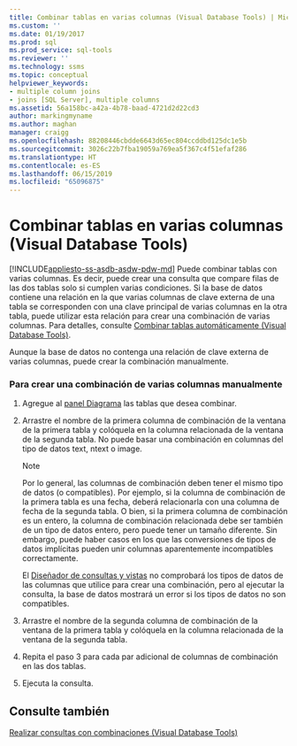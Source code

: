 ```yaml
---
title: Combinar tablas en varias columnas (Visual Database Tools) | Microsoft Docs
ms.custom: ''
ms.date: 01/19/2017
ms.prod: sql
ms.prod_service: sql-tools
ms.reviewer: ''
ms.technology: ssms
ms.topic: conceptual
helpviewer_keywords:
- multiple column joins
- joins [SQL Server], multiple columns
ms.assetid: 56a158bc-a42a-4b78-baad-4721d2d22cd3
author: markingmyname
ms.author: maghan
manager: craigg
ms.openlocfilehash: 88208446cbdde6643d65ec804ccddbd125dc1e5b
ms.sourcegitcommit: 3026c22b7fba19059a769ea5f367c4f51efaf286
ms.translationtype: HT
ms.contentlocale: es-ES
ms.lasthandoff: 06/15/2019
ms.locfileid: "65096875"
---
```

# <a name="join-tables-on-multiple-columns-visual-database-tools"></a>Combinar tablas en varias columnas (Visual Database Tools)
[!INCLUDE[appliesto-ss-asdb-asdw-pdw-md](../../includes/appliesto-ss-asdb-asdw-pdw-md.md)]
Puede combinar tablas con varias columnas. Es decir, puede crear una consulta que compare filas de las dos tablas solo si cumplen varias condiciones. Si la base de datos contiene una relación en la que varias columnas de clave externa de una tabla se corresponden con una clave principal de varias columnas en la otra tabla, puede utilizar esta relación para crear una combinación de varias columnas. Para detalles, consulte [Combinar tablas automáticamente &#40;Visual Database Tools&#41;](../../ssms/visual-db-tools/join-tables-automatically-visual-database-tools.md).  
  
Aunque la base de datos no contenga una relación de clave externa de varias columnas, puede crear la combinación manualmente.  
  
### <a name="to-manually-create-a-multicolumn-join"></a>Para crear una combinación de varias columnas manualmente  
  
1.  Agregue al [panel Diagrama](../../ssms/visual-db-tools/diagram-pane-visual-database-tools.md) las tablas que desea combinar.  
  
2.  Arrastre el nombre de la primera columna de combinación de la ventana de la primera tabla y colóquela en la columna relacionada de la ventana de la segunda tabla. No puede basar una combinación en columnas del tipo de datos text, ntext o image.  
  
    > [!NOTE]  
    > Por lo general, las columnas de combinación deben tener el mismo tipo de datos (o compatibles). Por ejemplo, si la columna de combinación de la primera tabla es una fecha, deberá relacionarla con una columna de fecha de la segunda tabla. O bien, si la primera columna de combinación es un entero, la columna de combinación relacionada debe ser también de un tipo de datos entero, pero puede tener un tamaño diferente. Sin embargo, puede haber casos en los que las conversiones de tipos de datos implícitas pueden unir columnas aparentemente incompatibles correctamente.  
    >   
    > El [Diseñador de consultas y vistas](../../ssms/visual-db-tools/query-and-view-designer-tools-visual-database-tools.md) no comprobará los tipos de datos de las columnas que utilice para crear una combinación, pero al ejecutar la consulta, la base de datos mostrará un error si los tipos de datos no son compatibles.  
  
3.  Arrastre el nombre de la segunda columna de combinación de la ventana de la primera tabla y colóquela en la columna relacionada de la ventana de la segunda tabla.  
  
4.  Repita el paso 3 para cada par adicional de columnas de combinación en las dos tablas.  
  
5.  Ejecuta la consulta.  
  
## <a name="see-also"></a>Consulte también  
[Realizar consultas con combinaciones &#40;Visual Database Tools&#41;](../../ssms/visual-db-tools/query-with-joins-visual-database-tools.md)  
  

